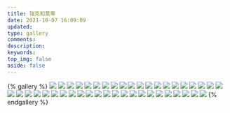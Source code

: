 ```yaml
---
title: 瑞克和莫蒂
date: 2021-10-07 16:09:09
updated:
type: gallery
comments:
description:
keywords:
top_img: false
aside: false 
---
```


{% gallery %}
![](https://warehouse-1310574346.cos.ap-shanghai.myqcloud.com/images/header/Abradolf-Lincler.png)
![](https://warehouse-1310574346.cos.ap-shanghai.myqcloud.com/images/header/action.jpg)
![](https://warehouse-1310574346.cos.ap-shanghai.myqcloud.com/images/header/Bender.jpeg)
![](https://warehouse-1310574346.cos.ap-shanghai.myqcloud.com/images/header/Bird-Person.png)
![](https://warehouse-1310574346.cos.ap-shanghai.myqcloud.com/images/header/birdperson.jpg)
![](https://warehouse-1310574346.cos.ap-shanghai.myqcloud.com/images/header/can-do.jpg)
![](https://warehouse-1310574346.cos.ap-shanghai.myqcloud.com/images/header/chick.jpeg)
![](https://warehouse-1310574346.cos.ap-shanghai.myqcloud.com/images/header/domination.jpg)
![](https://warehouse-1310574346.cos.ap-shanghai.myqcloud.com/images/header/duola.jpeg)
![](https://warehouse-1310574346.cos.ap-shanghai.myqcloud.com/images/header/Et.png)
![](https://warehouse-1310574346.cos.ap-shanghai.myqcloud.com/images/header/evil-morty.jpg)
![](https://warehouse-1310574346.cos.ap-shanghai.myqcloud.com/images/header/github.png)
![](https://warehouse-1310574346.cos.ap-shanghai.myqcloud.com/images/header/header.jpg)
![](https://warehouse-1310574346.cos.ap-shanghai.myqcloud.com/images/header/icon.jpg)
![](https://warehouse-1310574346.cos.ap-shanghai.myqcloud.com/images/header/jaguar.jpg)
![](https://warehouse-1310574346.cos.ap-shanghai.myqcloud.com/images/header/Jaguar.png)
![](https://warehouse-1310574346.cos.ap-shanghai.myqcloud.com/images/header/klick.jpg)
![](https://warehouse-1310574346.cos.ap-shanghai.myqcloud.com/images/header/loser.jpg)
![](https://warehouse-1310574346.cos.ap-shanghai.myqcloud.com/images/header/Morty-Angry.png)
![](https://warehouse-1310574346.cos.ap-shanghai.myqcloud.com/images/header/morty-e.jpg)
![](https://warehouse-1310574346.cos.ap-shanghai.myqcloud.com/images/header/morty.jpg)
![](https://warehouse-1310574346.cos.ap-shanghai.myqcloud.com/images/header/morty2.jpg)
![](https://warehouse-1310574346.cos.ap-shanghai.myqcloud.com/images/header/morty3.jpg)
![](https://warehouse-1310574346.cos.ap-shanghai.myqcloud.com/images/header/neurotic.jpg)
![](https://warehouse-1310574346.cos.ap-shanghai.myqcloud.com/images/header/normal-rick.jpg)
![](https://warehouse-1310574346.cos.ap-shanghai.myqcloud.com/images/header/ooh-wee.jpg)
![](https://warehouse-1310574346.cos.ap-shanghai.myqcloud.com/images/header/pickle-rick.jpg)
![](https://warehouse-1310574346.cos.ap-shanghai.myqcloud.com/images/header/Pickle-Rick.png)
![](https://warehouse-1310574346.cos.ap-shanghai.myqcloud.com/images/header/Portal.png)
![](https://warehouse-1310574346.cos.ap-shanghai.myqcloud.com/images/header/psycho.jpg)
![](https://warehouse-1310574346.cos.ap-shanghai.myqcloud.com/images/header/rick-e.jpg)
![](https://warehouse-1310574346.cos.ap-shanghai.myqcloud.com/images/header/rick-morty-b.jpg)
![](https://warehouse-1310574346.cos.ap-shanghai.myqcloud.com/images/header/Rick-Prime.png)
![](https://warehouse-1310574346.cos.ap-shanghai.myqcloud.com/images/header/singer.png)
![](https://warehouse-1310574346.cos.ap-shanghai.myqcloud.com/images/header/solenya.jpg)
![](https://warehouse-1310574346.cos.ap-shanghai.myqcloud.com/images/header/squanch.jpg)
![](https://warehouse-1310574346.cos.ap-shanghai.myqcloud.com/images/header/tiny-rick.jpg)
![](https://warehouse-1310574346.cos.ap-shanghai.myqcloud.com/images/header/vision.jpeg)
![](https://warehouse-1310574346.cos.ap-shanghai.myqcloud.com/images/header/vote-morty.jpg)
![](https://warehouse-1310574346.cos.ap-shanghai.myqcloud.com/images/header/whatever.jpg)
![](https://warehouse-1310574346.cos.ap-shanghai.myqcloud.com/images/header/yellow-favion.jpeg)
![](https://warehouse-1310574346.cos.ap-shanghai.myqcloud.com/images/header/yellow-header.jpeg)
![](https://warehouse-1310574346.cos.ap-shanghai.myqcloud.com/images/header/yes.jpg)
{% endgallery %}